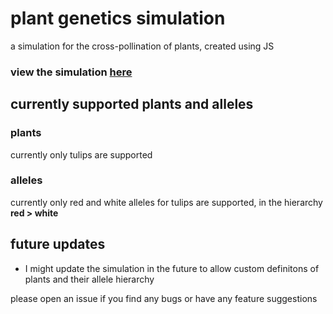 # plant genetics simulation

a simulation for the cross-pollination of plants, created using JS

### view the simulation [here](https://jakethakur.github.io/plant-genetics-simulation/index.html)

## currently supported plants and alleles

### plants

currently only tulips are supported

### alleles

currently only red and white alleles for tulips are supported, in the hierarchy **red > white**

## future updates

* I might update the simulation in the future to allow custom definitons of plants and their allele hierarchy

please open an issue if you find any bugs or have any feature suggestions
